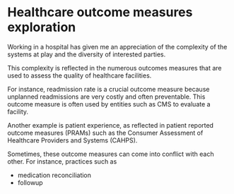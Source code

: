 # Healthcare outcome measures exploration

Working in a hospital has given me an appreciation of the complexity of the systems at play and the diversity of interested parties. 

This complexity is reflected in the numerous outcomes measures that are used to assess the quality of healthcare facilities.

For instance, readmission rate is a crucial outcome measure because unplanned readmissions are very costly and often preventable. This outcome measure is often used by entities such as CMS to evaluate a facility. 

Another example is patient experience, as reflected in patient reported outcome measures (PRAMs) such as the Consumer Assessment of Healthcare Providers and Systems (CAHPS). 

Sometimes, these outcome measures can come into conflict with each other. For instance, practices such as 
 - medication reconciliation
 - followup 
